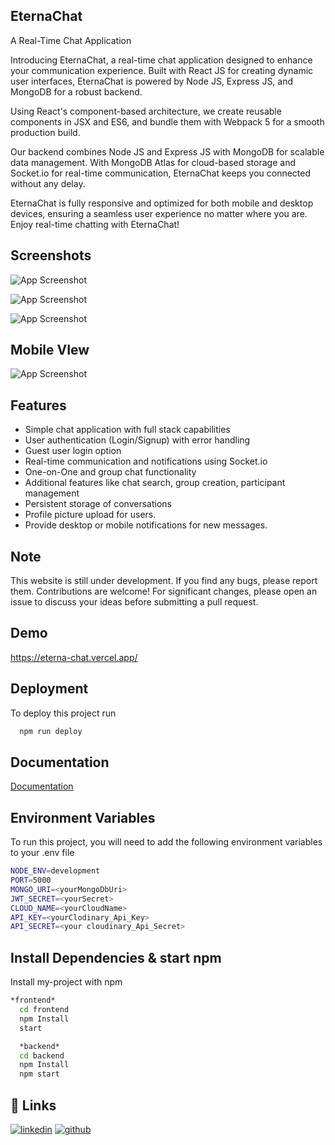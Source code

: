## EternaChat

A Real-Time Chat Application

Introducing EternaChat, a real-time chat application designed to enhance your communication experience. Built with React JS for creating dynamic user interfaces, EternaChat is powered by Node JS, Express JS, and MongoDB for a robust backend.

Using React's component-based architecture, we create reusable components in JSX and ES6, and bundle them with Webpack 5 for a smooth production build.

Our backend combines Node JS and Express JS with MongoDB for scalable data management. With MongoDB Atlas for cloud-based storage and Socket.io for real-time communication, EternaChat keeps you connected without any delay.

EternaChat is fully responsive and optimized for both mobile and desktop devices, ensuring a seamless user experience no matter where you are. Enjoy real-time chatting with EternaChat!
## Screenshots

![App Screenshot](https://res.cloudinary.com/tushar2003/image/upload/v1717958152/tushar/r4iljwismlipaj2ug8iv.png)

![App Screenshot](https://res.cloudinary.com/tushar2003/image/upload/v1717958153/tushar/nxhxspga5dpi7ad3htnz.png)

![App Screenshot](https://res.cloudinary.com/tushar2003/image/upload/v1717958153/tushar/wzalduytienhmreqmmiu.png)

## Mobile VIew
![App Screenshot](https://res.cloudinary.com/tushar2003/image/upload/v1717959636/tushar/chdslae3gvoazjvxqfve.png)
## Features

- Simple chat application with full stack capabilities
- User authentication (Login/Signup) with error handling
- Guest user login option
- Real-time communication and notifications using Socket.io
- One-on-One and group chat functionality
- Additional features like chat search, group creation, participant management
- Persistent storage of conversations
- Profile picture upload for users.
- Provide desktop or mobile notifications for new messages.










## Note

This website is still under development. If you find any bugs, please report them. Contributions are welcome! For significant changes, please open an issue to discuss your ideas before submitting a pull request.


## Demo

https://eterna-chat.vercel.app/

## Deployment

To deploy this project run

```bash
  npm run deploy
```


## Documentation

[Documentation](https://linktodocumentation)


## Environment Variables

To run this project, you will need to add the following environment variables to your .env file

```bash
NODE_ENV=development
PORT=5000
MONGO_URI=<yourMongoDbUri>
JWT_SECRET=<yourSecret>
CLOUD_NAME=<yourCloudName>
API_KEY=<yourClodinary_Api_Key>
API_SECRET=<your cloudinary_Api_Secret>
```



## Install Dependencies & start npm

Install my-project with npm

```bash
*frontend*
  cd frontend
  npm Install
  start

  *backend*
  cd backend
  npm Install
  npm start

```
    
## 🔗 Links

[![linkedin](https://img.shields.io/badge/linkedin-0A66C2?style=for-the-badge&logo=linkedin&logoColor=white)](https://www.linkedin.com/in/tushar-mandani-62212527a/)
[![github](https://img.shields.io/badge/github-181717?style=for-the-badge&logo=github&logoColor=white)](https://github.com/Tushar7685)
